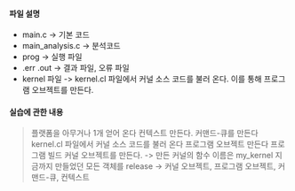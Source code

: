 #### 파일 설명
  - main.c -> 기본 코드
  - main_analysis.c -> 분석코드
  - prog -> 실행 파일
  - .err .out -> 결과 파일, 오류 파일
  - kernel 파일 -> kernel.cl 파일에서 커널 소스 코드를 불러 온다. 이를 통해 프로그램 오브젝트를 만든다.
  
####  실습에 관한 내용

> 플랫폼을 아무거나 1개 얻어 온다
> 컨텍스트 만든다.
> 커맨드-큐를 만든다
> kernel.cl 파일에서 커널 소스 코드를 불러 온다
> 프로그램 오브젝트 만든다
> 프로그램 빌드
> 커널 오브젝트를 만든다. -> 만든 커널의 함수 이름은 my_kernel
> 지금까지 만들었던 모든 객체를 release -> 커널 오브젝트, 프로그램 오브젝트, 커맨드-큐, 컨텍스트
